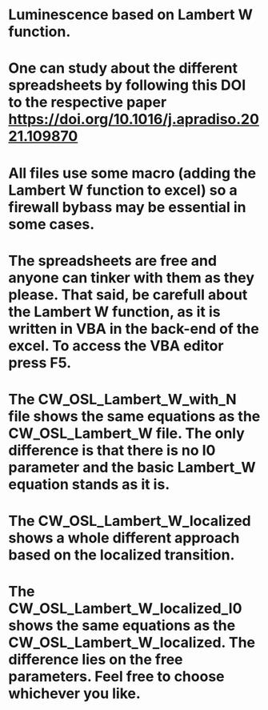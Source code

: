 # Luminescence based on Lambert W function.
# One can study about the different spreadsheets by following this DOI to the respective paper https://doi.org/10.1016/j.apradiso.2021.109870
# All files use some macro (adding the Lambert W function to excel) so a firewall bybass may be essential in some cases. 
# The spreadsheets are free and anyone can tinker with them as they please. That said, be carefull about the Lambert W function, as it is written in VBA in the back-end of the excel. To access the VBA editor press F5.
# The CW_OSL_Lambert_W_with_N file shows the same equations as the CW_OSL_Lambert_W file. The only difference is that there is no I0 parameter and the basic Lambert_W equation stands as it is. 
# The CW_OSL_Lambert_W_localized shows a whole different approach based on the localized transition.
# The CW_OSL_Lambert_W_localized_I0 shows the same equations as the CW_OSL_Lambert_W_localized. The difference lies on the free parameters. Feel free to choose whichever you like.
